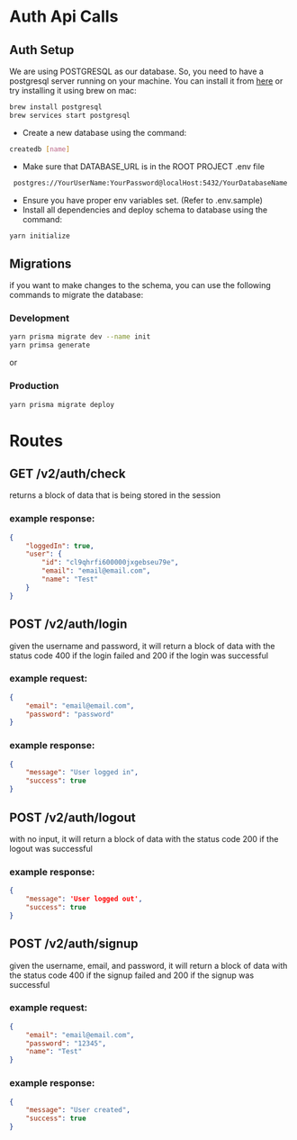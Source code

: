 
# Auth Api Calls

## Auth Setup

We are using POSTGRESQL as our database. So, you need to have a postgresql server running on your machine. You can install it from [here](https://www.postgresql.org/download/) or try installing it using brew on mac:
    
```bash
brew install postgresql
brew services start postgresql
```
- Create a new database using the command: 
```bash
createdb [name]
```
- Make sure that DATABASE_URL is in the ROOT PROJECT .env file
```bash
 postgres://YourUserName:YourPassword@localHost:5432/YourDatabaseName
```
- Ensure you have proper env variables set. (Refer to .env.sample)
- Install all dependencies and deploy schema to database using the command: 
```bash
yarn initialize
```

## Migrations
if you want to make changes to the schema, you can use the following commands to migrate the database:

### Development
```bash
yarn prisma migrate dev --name init
yarn primsa generate
```

or 

### Production
```bash
yarn prisma migrate deploy
```
# Routes

## GET /v2/auth/check
returns a block of data that is being stored in the session

### example response: 
```json
{
    "loggedIn": true,
    "user": {
        "id": "cl9qhrfi600000jxgebseu79e",
        "email": "email@email.com",
        "name": "Test"
    }
}
```

## POST /v2/auth/login
given the username and password, it will return a block of data with the status code 400 if the login failed and 200 if the login was successful

### example request:
```json
{
    "email": "email@email.com",
    "password": "password"
}
```

### example response:
```json
{
    "message": "User logged in",
    "success": true
}
```

## POST /v2/auth/logout
with no input, it will return a block of data with the status code 200 if the logout was successful

### example response:
```json
{ 
    "message": 'User logged out', 
    "success": true 
}
```

## POST /v2/auth/signup
given the username, email, and password, it will return a block of data with the status code 400 if the signup failed and 200 if the signup was successful

### example request:
```json
{
    "email": "email@email.com",
    "password": "12345",
    "name": "Test"
}
```

### example response:
```json
{
    "message": "User created",
    "success": true
}
```

